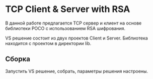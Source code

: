 # TCP Client & Server with RSA
В данной работе предлагается TCP сервер и клиент на основе библиотеки POCO с использованием RSA шифрования.

VS решение состоит из двух проектов Client и Server. Библиотека находится с проектом в директории lib.

## Сборка
Запустить VS решение, собрать, параметры решения настроены. 